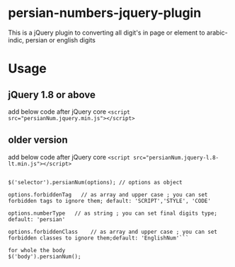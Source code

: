 # persian-numbers-jquery-plugin
This is a jQuery plugin to converting all digit's in page or element to arabic-indic, persian or english digits

# Usage
## jQuery 1.8 or above
add below code after jQuery core
```<script src="persianNum.jquery.min.js"></script>```

## older version
add below code after jQuery core
```<script src="persianNum.jquery-l.8-lt.min.js"></script>```


```$('selector').persianNum(); // Convert all digits to Persian digits

$('selector').persianNum(options); // options as object

options.forbiddenTag   // as array and upper case ; you can set forbidden tags to ignore them; default: 'SCRIPT','STYLE', 'CODE'

options.numberType   // as string ; you can set final digits type; default: 'persian'

options.forbiddenClass    // as array and upper case ; you can set forbidden classes to ignore them;default: 'EnglishNum'```

for whole the body
$('body').persianNum();